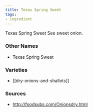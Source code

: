 ```yaml
---
title: Texas Spring Sweet
tags:
- ingredient
---
```

Texas Spring Sweet See sweet onion.

### Other Names

* Texas Spring Sweet

### Varieties

* [[dry-onions-and-shallots]]

### Sources
* http://foodsubs.com/Onionsdry.html
